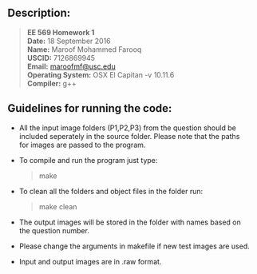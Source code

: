 ## Description:

> **EE 569 Homework 1**  
> **Date:** 18 September 2016  
> **Name:** Maroof Mohammed Farooq   
> **USCID:** 7126869945  
> **Email:** maroofmf@usc.edu  
> **Operating System:** OSX El Capitan -v 10.11.6  
> **Compiler:** g++    

## Guidelines for running the code:

* All the input image folders (P1,P2,P3) from the question should be   
included seperately in the source folder. Please note that the paths   
for images are passed to the program.
* To compile and run the program just type:  
    
    > make
 
* To clean all the folders and object files in the folder run:   
    > make clean
* The output images will be stored in the folder with names based on   
the question number.
* Please change the arguments in makefile if new test images are used.
* Input and output images are in .raw format.
